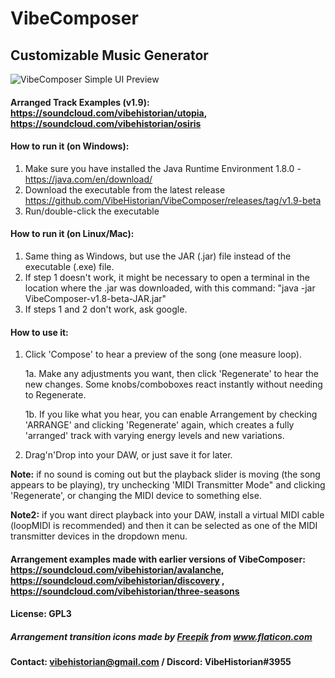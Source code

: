 # VibeComposer
## Customizable Music Generator

![VibeComposer Simple UI Preview](https://i.imgur.com/Iasl64U.png)

#### Arranged Track Examples (v1.9): https://soundcloud.com/vibehistorian/utopia, https://soundcloud.com/vibehistorian/osiris


#### How to run it (on Windows):
1. Make sure you have installed the Java Runtime Environment 1.8.0 - https://java.com/en/download/
2. Download the executable from the latest release https://github.com/VibeHistorian/VibeComposer/releases/tag/v1.9-beta
3. Run/double-click the executable

#### How to run it (on Linux/Mac):
1. Same thing as Windows, but use the JAR (.jar) file instead of the executable (.exe) file.
2. If step 1 doesn't work, it might be necessary to open a terminal in the location where the .jar was downloaded, with this command: "java -jar VibeComposer-v1.8-beta-JAR.jar"
3. If steps 1 and 2 don't work, ask google.

#### How to use it:
1. Click 'Compose' to hear a preview of the song (one measure loop).

    1a. Make any adjustments you want, then click 'Regenerate' to hear the new changes. Some knobs/comboboxes react instantly without needing to Regenerate.

    1b. If you like what you hear, you can enable Arrangement by checking 'ARRANGE' and clicking 'Regenerate' again, 
     which creates a fully 'arranged' track with varying energy levels and new variations.

2. Drag'n'Drop into your DAW, or just save it for later.


**Note:** if no sound is coming out but the playback slider is moving (the song appears to be playing), try unchecking 'MIDI Transmitter Mode" and clicking 'Regenerate', or changing the MIDI device to something else.

**Note2:** if you want direct playback into your DAW, install a virtual MIDI cable (loopMIDI is recommended) 
    and then it can be selected as one of the MIDI transmitter devices in the dropdown menu.

#### Arrangement examples made with earlier versions of VibeComposer: https://soundcloud.com/vibehistorian/avalanche, https://soundcloud.com/vibehistorian/discovery , https://soundcloud.com/vibehistorian/three-seasons

#### License: GPL3
    
##### <div>Arrangement transition icons made by <a href="https://www.freepik.com" title="Freepik">Freepik</a> from <a href="https://www.flaticon.com/" title="Flaticon">www.flaticon.com</a></div>
	
#### Contact: vibehistorian@gmail.com / Discord: VibeHistorian#3955
